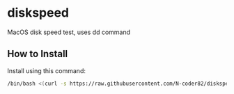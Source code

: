 # diskspeed
MacOS disk speed test, uses dd command

## How to Install

Install using this command:

```bash
/bin/bash <(curl -s https://raw.githubusercontent.com/N-coder82/diskspeed/main/install.sh)
```
